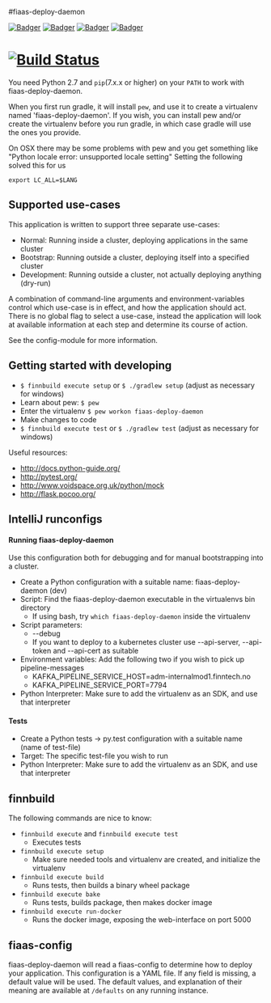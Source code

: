 #fiaas-deploy-daemon

<!-- Badger start badges -->
[![Badger](https://badger.spt-engprod-pro.schibsted.io/badge/travis/finn/fiaas-deploy-daemon)](https://travis.schibsted.io/finn/fiaas-deploy-daemon) [![Badger](https://badger.spt-engprod-pro.schibsted.io/badge/coverage/finn/fiaas-deploy-daemon)](https://reports.spt-engprod-pro.schibsted.io/#/finn/fiaas-deploy-daemon?branch=master&type=push&daterange&daterange) [![Badger](https://badger.spt-engprod-pro.schibsted.io/badge/issues/finn/fiaas-deploy-daemon)](https://reports.spt-engprod-pro.schibsted.io/#/finn/fiaas-deploy-daemon?branch=master&type=push&daterange&daterange) [![Badger](https://badger.spt-engprod-pro.schibsted.io/badge/engprod/finn/fiaas-deploy-daemon)](https://github.schibsted.io/spt-engprod/badger)
<!-- Badger end badges -->

[![Build Status](https://travis.schibsted.io/finn/fiaas-deploy-daemon.svg?token=qq6DLsb2b5xV6Fj6t2ps&branch=master)](https://travis.schibsted.io/finn/fiaas-deploy-daemon)
===================

You need Python 2.7 and `pip`(7.x.x or higher)  on your `PATH` to work with fiaas-deploy-daemon.

When you first run gradle, it will install `pew`, and use it to create a virtualenv
named 'fiaas-deploy-daemon'. If you wish, you can install pew and/or create the
virtualenv before you run gradle, in which case gradle will use the ones you provide.

On OSX there may be some problems with pew and you get something like "Python locale error: unsupported locale setting"
Setting the following solved this for us

`export LC_ALL=$LANG`


Supported use-cases
-------------------

This application is written to support three separate use-cases:

- Normal: Running inside a cluster, deploying applications in the same cluster
- Bootstrap: Running outside a cluster, deploying itself into a specified cluster
- Development: Running outside a cluster, not actually deploying anything (dry-run)

A combination of command-line arguments and environment-variables control which use-case
is in effect, and how the application should act. There is no global flag to select a
use-case, instead the application will look at available information at each step and
determine its course of action.

See the config-module for more information.

Getting started with developing
-------------------------------

- `$ finnbuild execute setup` or `$ ./gradlew setup` (adjust as necessary for windows)
- Learn about pew: `$ pew`
- Enter the virtualenv `$ pew workon fiaas-deploy-daemon`
- Make changes to code
- `$ finnbuild execute test` or `$ ./gradlew test` (adjust as necessary for windows)

Useful resources:

- http://docs.python-guide.org/
- http://pytest.org/
- http://www.voidspace.org.uk/python/mock
- http://flask.pocoo.org/

IntelliJ runconfigs
-------------------

#### Running fiaas-deploy-daemon

Use this configuration both for debugging and for manual bootstrapping into a cluster.

* Create a Python configuration with a suitable name: fiaas-deploy-daemon (dev)
* Script: Find the fiaas-deploy-daemon executable in the virtualenvs bin directory
    * If using bash, try `which fiaas-deploy-daemon` inside the virtualenv
* Script parameters:
    * --debug
    * If you want to deploy to a kubernetes cluster use --api-server, --api-token
     and --api-cert as suitable
* Environment variables: Add the following two if you wish to pick up pipeline-messages
    * KAFKA_PIPELINE_SERVICE_HOST=adm-internalmod1.finntech.no
    * KAFKA_PIPELINE_SERVICE_PORT=7794
* Python Interpreter: Make sure to add the virtualenv as an SDK, and use that interpreter


#### Tests

* Create a Python tests -> py.test configuration with a suitable name (name of test-file)
* Target: The specific test-file you wish to run
* Python Interpreter: Make sure to add the virtualenv as an SDK, and use that interpreter


finnbuild
---------

The following commands are nice to know:

- `finnbuild execute` and `finnbuild execute test`
    - Executes tests
- `finnbuild execute setup`
    - Make sure needed tools and virtualenv are created, and initialize the virtualenv
- `finnbuild execute build`
    - Runs tests, then builds a binary wheel package
- `finnbuild execute bake`
    - Runs tests, builds package, then makes docker image
- `finnbuild execute run-docker`
    - Runs the docker image, exposing the web-interface on port 5000


fiaas-config
------------

fiaas-deploy-daemon will read a fiaas-config to determine how to deploy your application.
This configuration is a YAML file. If any field is missing, a default value will be used.
The default values, and explanation of their meaning are available at `/defaults` on any
running instance.
